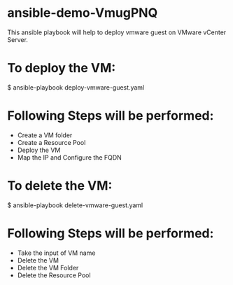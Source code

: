 # ansible-demo-VmugPNQ

This ansible playbook will help to deploy vmware guest on VMware vCenter Server.

# To deploy the VM:

$ ansible-playbook deploy-vmware-guest.yaml

# Following Steps will be performed:
- Create a VM folder
- Create a Resource Pool
- Deploy the VM
- Map the IP and Configure the FQDN


# To delete the VM:

$ ansible-playbook delete-vmware-guest.yaml

# Following Steps will be performed:
- Take the input of VM name
- Delete the VM
- Delete the VM Folder
- Delete the Resource Pool
